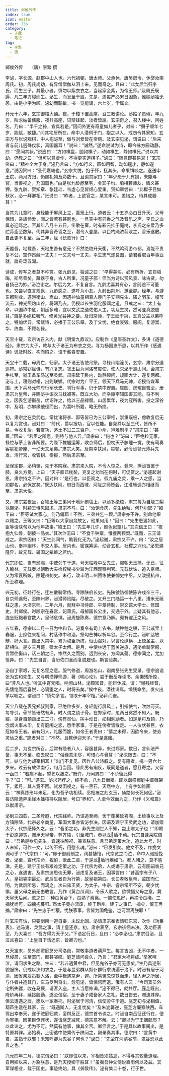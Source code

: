 ```yaml
---
title: 邺侯外传
index: true
icon: editor
order: 736
category:
  - 子藏
  - 笔记
tag:
  - 李繁
  - 唐
---
```


邺侯外传　　（唐）李繁 撰  

李泌，字长源，赵郡中山人也。六代祖弼，唐太师。父承休，唐吴房令，休娶汝南周氏。初，周氏尚幼，有异僧僧伽从泗上来，见而奇之。且曰：“此女后当归李氏，而生三子。其最小者，慎勿以紫衣衣之，当起家金紫，为帝王师。”及周氏既媷，凡二年方寝而生。泌生，而发至于眉。先是，周每产必累日困惫，惟娩泌独无恙，由是小字为顺。泌幼而聪敏，书一览能诵，六七岁，学属文。  

开元十六年，玄宗御楼大酺。夜，于楼下置高座，召三教讲论。泌姑子员俶，年九岁，阶求姑备儒服，夜升高座，词辩锋起，淡者皆屈。玄宗奇之，召入楼中，问姓名，乃曰：“半千之孙，宜具若是。”因问外更有奇童如儿者乎，对曰：“舅子顺年七岁，能赋，敏捷。”问其宅居所在，命中人潜伺于门，抱之以入，戒勿令其家知。玄宗方与张说观棋，中人抱泌至，做与刘爱皆在帝侧。及玄宗见泌，谓说曰：“后来者与前儿迥殊仪状，真国器耳！”说曰：“诚然。”遂命说试为诗，即令咏方圆动静。曰：“愿闻其状。”说应曰：“方如棋盘，圆如棋子，动如棋生，静如棋死。”说以其幼，仍教之曰：“但可以意虚作，不得更实道棋子。”泌曰：“随意即甚易耳！”玄宗笑曰：“精神全大于身。”泌乃言曰：“方如行义，圆如用智，动如逞才，静如遂意。”说因贺曰：“圣代嘉端也。”玄宗大悦，抱于怀，抚其头，命果饵啖之。遂送申王院，两月方归，仍赐礼物及彩数十。且谕其家曰：“年少恐于儿有损，未能与官，当善视之，乃国器也。”由是张九龄邀至宅，令其子均、垍相若师友，情义甚狎。张九龄、贺知章、张廷珪、韦虚心见皆倾心爱重。贺知章尝曰：“此穉子目如秋水，必一拜卿相。”张说曰：“昨者，上欲官之，某言未可。盖惜之，待其成器耳！”  

当其为儿童时，身轻能于屏风上立，薰笼上行。道者云：十五岁必白日升天。父母保惜，亲族怜爱，闻之皆若有甚厄也。一旦空中有异香之气及音乐之声，李氏之血属必迎骂之。至其年八月十五日，笙歌在室，时有彩云挂于庭树，李氏之亲爱乃多贮蒜齑至数斛，伺其异音奇香之至，潜令人登屋，以巨杓飏浓蒜泼之，香乐遂散。自此更不复至。后二年，赋《长歌行》曰：  

天覆吾，地载吾，天地生吾有意无？不然绝粒升天衢，不然鸣珂游帝都。焉能不贵复不公，空作昂藏一丈夫！一丈夫兮一丈夫，平生志气遂良图，请君看取百年事业就，扁舟泛五湖。  

诗成，传写之者莫不称赏。张九龄见，独诫之曰：“早得美名，必有所折，宜自韬晦，斯尽善矣。藏器于身，古人所重，况童子邪！但当为诗以赏风景、咏古贤，勿自扬己为妙。”泌泣谢之。尔后为文，不复自言。九龄尤喜其有心，言前途不可量也。又尝以直言规讽，九龄感之，遂呼为小友。九龄出荆州，邀至郡。经年，与游东都别业。遂游衡山、嵩山，因遇神仙童相真人羡门子安期先生，降之羽车，幢节流云，神光照灼山谷，将曙乃去，仍授以长生羽化服饵之道，且戒之曰：“太上有命，以国祚中危，朝廷多难，宜以文武之道佐佑人主，功及生灵，然可登真脱屣耳。”自是多绝粒咽气，修黄光谷神之要。及归京师，宁王延于第，玉真公主以弟呼之，特加优异。常赋诗，必播于王公乐章。及丁父忧，绝食哀毁。服阅，复游嵩、华、终南，不顾名禄。  

天宝十载，玄宗访召入内。献《明堂九鼎议》。应制作《皇唐圣祚文》，多讲《道德经》。肃宗为太子，敕与太子诸王为布衣之交。寻为杨国忠所患，以其所作《感遇诗》讽及时政，构而陷之。诏于蕲春安置。  

天宝十二载，母周亡，归家。太子诸王皆使吊祭。寻禄山陷潼关，玄宗、肃宗分道巡狩。泌常窃赋诗，有兴复志。虢王巨为河洛节度使，使人求泌于嵩山间。会肃宗手札至，虢王备车马送至灵武。肃宗延于卧内，动静顾问，规画大计，遂复两都。泌与上，寝则对榻，出则联镳。代宗时为广平王，领天下兵马元帅，诏授侍谋军国、天下兵马元帅府行军长史、判行军事，仍于禁中安置。崔圆、房琯自蜀至，册肃宗为皇帝，并赐泌手诏衣马枕被等。既立大功，而幸臣李辅国害其能，将不利之。因表乞游衡岳，优诏许之，给以三品禄替。山居累年，夜为寇所害，投之深谷中，及明，亦攀缘他径而出，为蒿叶所籍，略无所损。  

初，肃宗之在灵武也，常忧诸将李、郭等皆已为三公宰相，崇重既极，虑收复后无以复为赏也。泌对曰：“前代，爵以报功，官以任能。自尧舜以至三代，皆所不易。今收复后，若赏功，茅土不过二三百户、一小州，岂难制乎？”肃宗曰：“甚善。”因曰：“若臣之所愿，则特与他人异。”肃宗曰：“何也？”泌曰：“臣绝粒无家，禄位与茅土皆非所要。为陛下帷幄运筹，收京师后，但枕天子膝睡一觉，使有司奏客星犯帝座、一动天文足矣。”肃宗大笑。及南幸扶风，每顿，必令泌领元帅兵先发。清行宫，收管钥、奏报，然后肃宗至。  

至保定郡，泌稍懈，先于本院寐。肃宗来入院，不令人惊之。登床，捧泌首置于膝，良久方觉。上曰：“天子膝已枕矣，克复之功当在何时，可促赏之。”泌遽起谢恩，肃宗持之不许。因对曰：“是行也，以臣观之，假九庙之灵，乘一人之感，当如郡名，必保定矣。”既达扶风，旬日而西域、河陇之师皆会，江淮庸调亦相继而至。肃宗大悦。  

又，肃宗尝夜坐，召颖王等三弟同于地炉罽毯上，以泌多绝粒，肃宗每为自烧二梨以赐泌。时颖王恃恩固求，肃宗不与。曰：“汝饱食肉，先生绝粒，何乃尔耶？”颖王曰：“臣等试大家心，何乃偏耶！不然，三弟共乞一颗。”肃宗亦不许。别命他果以赐之。王等又曰：“臣等以大家自烧故乞，他果何用！”因曰：“先生恩渥如此，臣等请联句以为他年故事。”颖王曰：“先生年几许，颜色似童儿。”其次信王曰：“夜抱九仙骨，朝披一品衣。”其次汴王曰：“不食千钟粟，惟餐两颗梨。”既而，三王请成之。肃宗因曰：“天生此间气，助我化无为。”泌起谢，肃宗又不许。曰：“汝之居山也，奉神幽林，不交人事。居内也，密谋筹运，动合玄机，社稷之兴也。”泌恩渥隆异，故元载、辅国之辈嫉之若仇。  

代宗即位，累有颁赐，中使旁午于道，号天柱峰中岳先生，赐朝天玉简。无已，征入翰林。元载奏以朝散大夫检校秘书少监为江西观察判官。元载伏诛，追入京师。又为常衮所嫉，除楚州刺史。未行，改丰明二州团练使兼御史中丞。又改授杭州，所至称理。  

兴元初，征赴行在，迁左散骑常侍。寻除陕府长史。先陕虢防御使陈许戍卒三千，自京师逃归，至陕州界，泌潜师险隘，尽破之。又开三门陆运一十八里，漕米无砥柱之患，大济京师。二年六月，就拜中书侍郎、平章待制、崇文馆大学士、修国史，封邺侯。时顺宗在春宫，妃萧氏，母郜国长公主，交通于外。上疑其有他志，连坐贬黜春宫数人，皇储危惧。泌周旋陈奏，德宗意乃解。颇有谠正之风。  

五年春，德宗以二月一日为中和节。泌奏令有司上农书，献种稑之稹，王公戚里上春服，士庶往来相问，村落作中和酒，祭勾芒神以祈年谷。至今行之。泌旷达敏辩，好大言。自出入禁中，累为权臣所挤。恒山召对，以言论纵横，上悟圣主，以跻相位。是岁三月薨，赠太子太傅。是月，中使林远于蓝关逆旅，遇泌单骑常服，言暂往衡山，话三朝之旧，惨然久之而别。远到长安，方闻其薨。德宗闻之，尤加怆异。曰：“先生自言，当历佐四圣而复脱屣也。斯言验矣。”  

泌自丁家艰，无复名宦之意。服气修道，周游名山，诣南岳张先生受录。德宗追谥张为玄和先生。又与明瓒禅师游，著《明心论》。尝于衡岳寺读书，余懒残所惊，曰“非凡人也。”听其中宵梵唱，响彻山林。泌颇知音，能辩休戚，谓：“憾残经音，先悽怆而后喜悦，必谪堕之人，时将去矣。”候中夜，潜往谒焉。懒残命坐，发火出芋以啖之。谓泌曰：“慎勿多言。领取十年宰相。”泌拜而退。  

天宝八载在表兄郑叔则家，已绝粒多岁，身轻能行屏风上，引指使气，吹烛可灭。每导引，骨节皆珊然有声。时人谓之锁子骨。在郑家时，忽两日冥然不知人。既寤，见身自顶踊出三二寸。傍有灵仙，挥手动日，如相勉励者。如是足将及顶，乃念烟火事未毕，复有庭闱之恋，愿申家事。于是在傍者皆散走。一人仪状甚巨，衣冠如帝王者。前有妇人，礼服而跪，如帝王者责曰：“情之未得，因欲令来，使劳灵仙之重。”跪者对曰：“不然。且教伊迎天子。”于是遂寤。  

后二岁，为玄宗所召。后常有隐者八人，容服甚异，来过郑家。数日，言仙法严备，事无不至。临去叹曰：“俗缘意未尽，可惜心与骨耳！”泌求随去。曰：“不可。姑与他为却宰相耳！”出门不复见。因作八公诗叙之。复有隐者，携一男六七岁来。过云有故须南行，旬月当回。缘此男有痢疾，既同是道者，愿且寄之。又留一函曰：“若疾不起，望乞以瘗之。”既许，乃问男曰：“不骄留此得乎？”曰：“可。”遂去。泌求药疗之，终不愈，八九日而殂。即以函盛瘗庭中蔷薇架下。累月，其人竟不回。试发函视之，有一黑石，天然中方，上有字如锥画云：“神真炼形年未足，化为吾子功相续。丞相瘗之刻玄玉，仙路何长死何促。”泌每访隐选异采怪木蟠枝持以隐居，号曰“养和”。人至今效而为之，乃作《义和篇》以献肃宗。  

泌到三四载，二圣登遐，代宗践祚。乃诏追至阙，舍于蓬莱延喜阁，出给事以上及方镇除降，代宗必令商量，军国大事亦皆泌参决。因语及建宁王灵武之功，请加赠太子，代宗感悼久之。云：“吾弟之功，非先生则世人不知，岂止赠太子也！”即敕于彭原迎丧，赠承天皇帝，葬齐陵，引至城门，奏以龙盾不动。代宗自蓬莱院谓曰：“吾弟是欲见先生，宜速往酹祝，兼宣朕意。且吾弟定策大功，追此大号，时人未知，可作一文，以传不朽，用慰玄魂。”泌曰：“已发引矣。他文不及，作挽文词可乎？”代宗曰：“可。”即于御前制之，词甚悽怆，代宗览之而泣，命中人驰授挽者。泌至，宣代宗命，祝酹，歌此二章，于是龙盾行疾如飞。都人睹之，莫不感涕。先是，建宁王倓有艰难定策之功，于代宗为弟，人或谮于肃宗，云有图嗣害兄之心，遂遇害。及肃宗追思倓无罪，泌虑复及诸王，因事言曰：“昔高宗有子八人，皇祖睿宗最幼。武后生者自为行第，故皇祖第四。长曰孝敬皇帝，监国而仁明，为武后所忌，而鸩之。次曰雍王贤，为太子。中宗、睿宗常所不安，朝夕忧惧，虽父母之前无由敢言。乃作《黄台瓜词》，令乐人歌之，欲微悟父母之意，冀天皇天后闻。歌之曰：‘种瓜黄台下，瓜熟子离离。一摘使瓜好，再摘令瓜稀。三摘犹尚可，四摘抱蔓归。’然太子竟亦流废，终于黔州。建宁之事已一摘矣，慎无再摘。”肃宗曰：“先生忠于社稷，忧朕家事，言皆为国龟鉴，岂可暂离朕耶！”  

时玄宗有诰，只要剑南一道自奉，未议北回。泌请肃宗奉表请归东宫，次作《功臣表》，述马嵬、灵武之事，请上皇还京。初，肃宗表至，玄宗徘徊未决。及功臣表至，乃大喜曰：“吾方得为天子父。”下诰定行日，且曰：“必李泌也。”肃宗召泌，且泣且喜曰：“上皇自下诰还京，皆卿力也。”  

又天宝末，员外郎窦庭芝分司洛邑，常敬事道者葫芦生。每言吉凶，无不中者。一旦侵晨，生至窦门，颇甚嗟叹。庭芝请问良久，乃言：“君家大祸将成。”举家啼泣，请问求生之路。生曰：“若非遇黄中君，但见鬼谷子亦可无患矣。”生乃具述形貌服饰，仍戒以浃旬求之。于是与昆弟群从奴仆群行求访遍于洛下。时泌有居于河清，因省亲友策蹇入洛，至中极遇京尹，避。所乘骡忽惊轶而走，径入尹之所居，与仆者共造其门，车马罗列将出，忽见泌，皆惊愕而退。俄有人云：“今司窦员外宅所失骡，收在马厩，请客入座，主人当愿修谒。”泌不得已，就共厅。庭芝既出，降阶再拜，延接殷勤，遂至信宿，至于妻子咸备家人之礼。数日告去，赠遗殊厚。但云遭遇之辰，愿以一家奉托。时泌居于河清，信使旁午于道。庭芝初与泌相值，葫芦生适在其家，云：“既遇斯人，无复忧矣！”及朱泚篝逆，庭芝方廉察陕西。车驾出幸奉天，遂于贼庭归款，銮舆反正，德宗首令诛之。时泌自南岳征还行在，便为宰相。因第臣僚罪状，遂请庭芝减死，德宗意不解。云：“卿以为宁王姻懿邪？以此论之，尤为不可。然莫有他事，俾其全否。卿但言之。”于是具以故事间出，是特原其罪。泌始奏，上密遣中使乘传于陕问之，窦录奏其事。德宗曰：“言黄中君，盖指于朕邪！未知呼卿为鬼谷子何也？”泌曰：“先茔在河清谷前，鬼谷恐以此言之也。”  

兴元四年二月，德宗谓泌曰：“朕即位以来，宰相皆须姑息，不得与其较量道理。自用卿以来，方豁朕意，是乃天授卿于朕耳！”虽夷吾仲父傅说霖雨何以及兹。其军谋相业，载于国史。事迹终始，具《邺侯传》。泌有集二十卷，行于世。  
